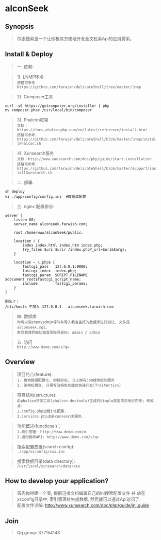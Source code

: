 # alconSeek



## Synopsis  

> 尔康搜索是一个让你极其方便地开发全文检索Api的应用骨架。

## Install & Deploy  

> 一. 依赖: 

> 1). LNMP环境  
`搭建可参考：https://github.com/farwish/delicateShell/tree/master/lnmp`

> 2). Composer工具  
````shell
curl -sS https://getcomposer.org/installer | php  
mv composer.phar /usr/local/bin/composer  
````

> 3). Phalcon框架  
`文档：https://docs.phalconphp.com/en/latest/reference/install.html`     
`搭建可参考：https://github.com/farwish/delicateShell/blob/master/lnmp/installPhalcon.sh`  

> 4). Xunsearch服务  
`文档：http://www.xunsearch.com/doc/php/guide/start.installation`  
`搭建可参考：https://github.com/farwish/delicateShell/blob/master/support/installXunsearch.sh`  

> 二. 部署:   
````shell
sh deploy  
vi ./app/config/config.ini  #数据库配置  
````

> 三. nginx 配置部分:  

````shell
server {
    listen 80; 
    server_name alconseek.farwish.com;

    root /home/www/alconSeek/public;

    location / { 
        index index.html index.htm index.php;
        try_files $uri $uri/ /index.php?_url=$uri&$args;
    }   

    location ~ \.php$ {
        fastcgi_pass   127.0.0.1:9000;
        fastcgi_index  index.php;
        fastcgi_param  SCRIPT_FILENAME  $document_root$fastcgi_script_name;
        include        fastcgi_params;
    }
}
````

```
别忘了：
/etc/hosts 中加入 127.0.0.1   alconseek.farwish.com   
```

> 四. 数据库  
  `你可以用phpmyadmin等软件导入我准备好的数据库进行测试, 文件是 alconseek.sql。`  
  `索引管理界面初始登录账号密码: admin / admin`  

> 五. 访问  
  `http://www.demo.com/s?q=`  


## Overview   

> 项目特点(feature):  
`1. 搜索数据配置化, 即插即用, 马上拥有360搜索般的服务`  
`2. 架构松耦合, 只需专注特色功能的快速开发(TraitAction)`  

> 项目结构(structure):  
`由phalcon开发工具(phalcon-devtools)生成的Simple类型项目改进而来; 修改点:`    
`1.config.php加载ini配置;`  
`2.services.php注册xunsearch服务.`  

> 功能概述(functional)：  
`1.索引管理: http://www.demo.com/m`  
`2.通用搜索API: http://www.demo.com/s?q=`  

> 搜索配置放置(search config):  
`./app/xsconfig/xxx.ini`  

> 搜索数据目录(data directory):  
`/usr/local/xunsearch/data/xxx`  

## How to develop your application?  

> 首先你得建一个表, 根据迅搜文档编辑自己的ini搜索配置文件 并 放在xsconfig目录中; 索引管理处生成数据, 然后就可以通过Api访问了.  
> 配置文件详解: http://www.xunsearch.com/doc/php/guide/ini.guide  


## Join  

> Qq group: 377154148  
